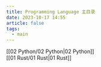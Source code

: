 ```yaml
---
title: Programming Language 主目录
date: 2023-10-17 14:55
article: false
tags:
  - main
---
```

[[02 Python/02 Python|02 Python]]  
[[01 Rust/01 Rust|01 Rust]]
